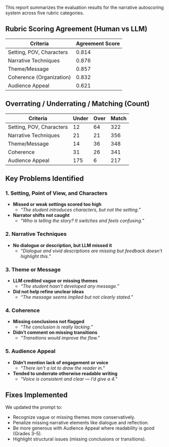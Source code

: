 

This report summarizes the evaluation results for the narrative autoscoring system across five rubric categories.

## Rubric Scoring Agreement (Human vs LLM)

| Criteria                                  | Agreement Score |
|-------------------------------------------|-----------------|
| Setting, POV, Characters                  | 0.814           |
| Narrative Techniques                      | 0.876           |
| Theme/Message                             | 0.857           |
| Coherence (Organization)                  | 0.832           |
| Audience Appeal                           | 0.621           |

## Overrating / Underrating / Matching (Count)

| Criteria                  | Under | Over | Match |
|---------------------------|-------|------|-------|
| Setting, POV, Characters  | 12    | 64   | 322   |
| Narrative Techniques      | 21    | 21   | 356   |
| Theme/Message             | 14    | 36   | 348   |
| Coherence                 | 31    | 26   | 341   |
| Audience Appeal           | 175   | 6    | 217   |

## Key Problems Identified

### 1. Setting, Point of View, and Characters
- **Missed or weak settings scored too high**
  - _“The student introduces characters, but not the setting.”_
- **Narrator shifts not caught**
  - _“Who is telling the story? It switches and feels confusing.”_

### 2. Narrative Techniques
- **No dialogue or description, but LLM missed it**
  - _“Dialogue and vivid descriptions are missing but feedback doesn’t highlight this.”_

### 3. Theme or Message
- **LLM credited vague or missing themes**
  - _“The student hasn’t developed any message.”_
- **Did not help refine unclear ideas**
  - _“The message seems implied but not clearly stated.”_

### 4. Coherence
- **Missing conclusions not flagged**
  - _“The conclusion is really lacking.”_
- **Didn’t comment on missing transitions**
  - _“Transitions would improve the flow.”_

### 5. Audience Appeal
- **Didn’t mention lack of engagement or voice**
  - _“There isn't a lot to draw the reader in.”_
- **Tended to underrate otherwise readable writing**
  - _“Voice is consistent and clear — I’d give a 4.”_

## Fixes Implemented
We updated the prompt to:
- Recognize vague or missing themes more conservatively.
- Penalize missing narrative elements like dialogue and reflection.
- Be more generous with Audience Appeal where readability is good (Grades 3–5).
- Highlight structural issues (missing conclusions or transitions).
